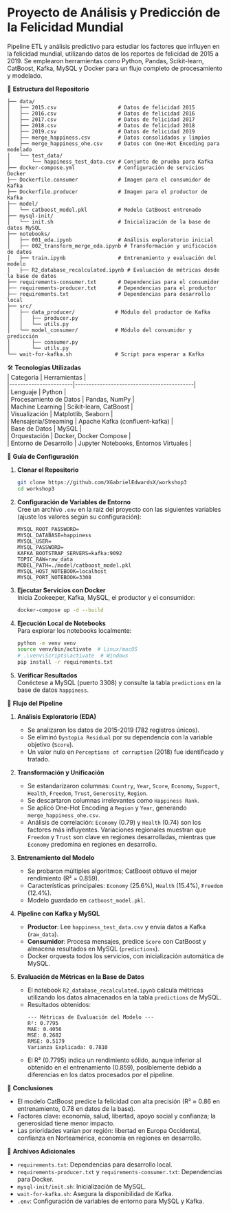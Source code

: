 # Proyecto de Análisis y Predicción de la Felicidad Mundial

Pipeline ETL y análisis predictivo para estudiar los factores que influyen en la felicidad mundial, utilizando datos de los reportes de felicidad de 2015 a 2019. Se emplearon herramientas como Python, Pandas, Scikit-learn, CatBoost, Kafka, MySQL y Docker para un flujo completo de procesamiento y modelado.

📂 **Estructura del Repositorio**  
```
├── data/  
│   ├── 2015.csv                    # Datos de felicidad 2015  
│   ├── 2016.csv                    # Datos de felicidad 2016  
│   ├── 2017.csv                    # Datos de felicidad 2017  
│   ├── 2018.csv                    # Datos de felicidad 2018  
│   ├── 2019.csv                    # Datos de felicidad 2019  
│   ├── merge_happiness.csv         # Datos consolidados y limpios  
│   ├── merge_happiness_ohe.csv     # Datos con One-Hot Encoding para modelado  
│   └── test_data/  
│       └── happiness_test_data.csv # Conjunto de prueba para Kafka  
├── docker-compose.yml              # Configuración de servicios Docker  
├── Dockerfile.consumer             # Imagen para el consumidor de Kafka  
├── Dockerfile.producer             # Imagen para el productor de Kafka  
├── model/  
│   └── catboost_model.pkl          # Modelo CatBoost entrenado  
├── mysql-init/  
│   └── init.sh                     # Inicialización de la base de datos MySQL  
├── notebooks/  
│   ├── 001_eda.ipynb               # Análisis exploratorio inicial  
│   ├── 002_transform_merge_eda.ipynb # Transformación y unificación de datos  
│   ├── train.ipynb                 # Entrenamiento y evaluación del modelo  
│   ├── R2_database_recalculated.ipynb # Evaluación de métricas desde la base de datos  
├── requirements-consumer.txt       # Dependencias para el consumidor  
├── requirements-producer.txt       # Dependencias para el productor  
├── requirements.txt                # Dependencias para desarrollo local  
├── src/  
│   ├── data_producer/             # Módulo del productor de Kafka  
│   │   ├── producer.py  
│   │   └── utils.py  
│   └── model_consumer/            # Módulo del consumidor y predicción  
│       ├── consumer.py  
│       └── utils.py  
└── wait-for-kafka.sh              # Script para esperar a Kafka  
```

🛠️ **Tecnologías Utilizadas**  
| Categoría             | Herramientas                              |  
|-----------------------|-------------------------------------------|  
| Lenguaje              | Python                                    |  
| Procesamiento de Datos | Pandas, NumPy                             |  
| Machine Learning      | Scikit-learn, CatBoost                    |  
| Visualización         | Matplotlib, Seaborn                       |  
| Mensajería/Streaming  | Apache Kafka (confluent-kafka)            |  
| Base de Datos         | MySQL                                     |  
| Orquestación          | Docker, Docker Compose                    |  
| Entorno de Desarrollo | Jupyter Notebooks, Entornos Virtuales     |  

🚀 **Guía de Configuración**  
1. **Clonar el Repositorio**  
   ```bash
   git clone https://github.com/XGabrielEdwardsX/workshop3
   cd workshop3
   ```

2. **Configuración de Variables de Entorno**  
   Cree un archivo `.env` en la raíz del proyecto con las siguientes variables (ajuste los valores según su configuración):  
   ```env
   MYSQL_ROOT_PASSWORD=
   MYSQL_DATABASE=happiness
   MYSQL_USER=
   MYSQL_PASSWORD=
   KAFKA_BOOTSTRAP_SERVERS=kafka:9092
   TOPIC_RAW=raw_data
   MODEL_PATH=./model/catboost_model.pkl
   MYSQL_HOST_NOTEBOOK=localhost
   MYSQL_PORT_NOTEBOOK=3308
   ```

3. **Ejecutar Servicios con Docker**  
   Inicia Zookeeper, Kafka, MySQL, el productor y el consumidor:  
   ```bash
   docker-compose up -d --build
   ```

4. **Ejecución Local de Notebooks**  
   Para explorar los notebooks localmente:  
   ```bash
   python -m venv venv
   source venv/bin/activate  # Linux/macOS
   # .\venv\Scripts\activate  # Windows
   pip install -r requirements.txt
   ```

5. **Verificar Resultados**  
   Conéctese a MySQL (puerto 3308) y consulte la tabla `predictions` en la base de datos `happiness`.

🔄 **Flujo del Pipeline**  
1. **Análisis Exploratorio (EDA)**  
   - Se analizaron los datos de 2015-2019 (782 registros únicos).  
   - Se eliminó `Dystopia Residual` por su dependencia con la variable objetivo (`Score`).  
   - Un valor nulo en `Perceptions of corruption` (2018) fue identificado y tratado.

2. **Transformación y Unificación**  
   - Se estandarizaron columnas: `Country`, `Year`, `Score`, `Economy`, `Support`, `Health`, `Freedom`, `Trust`, `Generosity`, `Region`.  
   - Se descartaron columnas irrelevantes como `Happiness Rank`.  
   - Se aplicó One-Hot Encoding a `Region` y `Year`, generando `merge_happiness_ohe.csv`.  
   - Análisis de correlación: `Economy` (0.79) y `Health` (0.74) son los factores más influyentes. Variaciones regionales muestran que `Freedom` y `Trust` son clave en regiones desarrolladas, mientras que `Economy` predomina en regiones en desarrollo.

3. **Entrenamiento del Modelo**  
   - Se probaron múltiples algoritmos; CatBoost obtuvo el mejor rendimiento (R² = 0.859).  
   - Características principales: `Economy` (25.6%), `Health` (15.4%), `Freedom` (12.4%).  
   - Modelo guardado en `catboost_model.pkl`.

4. **Pipeline con Kafka y MySQL**  
   - **Productor**: Lee `happiness_test_data.csv` y envía datos a Kafka (`raw_data`).  
   - **Consumidor**: Procesa mensajes, predice `Score` con CatBoost y almacena resultados en MySQL (`predictions`).  
   - Docker orquesta todos los servicios, con inicialización automática de MySQL.

5. **Evaluación de Métricas en la Base de Datos**  
   - El notebook `R2_database_recalculated.ipynb` calcula métricas utilizando los datos almacenados en la tabla `predictions` de MySQL.  
   - Resultados obtenidos:  
     ```
     --- Métricas de Evaluación del Modelo ---
     R²: 0.7795
     MAE: 0.4056
     MSE: 0.2682
     RMSE: 0.5179
     Varianza Explicada: 0.7810
     ```
   - El R² (0.7795) indica un rendimiento sólido, aunque inferior al obtenido en el entrenamiento (0.859), posiblemente debido a diferencias en los datos procesados por el pipeline.

🔑 **Conclusiones**  
- El modelo CatBoost predice la felicidad con alta precisión (R² ≈ 0.86 en entrenamiento, 0.78 en datos de la base).  
- Factores clave: economía, salud, libertad, apoyo social y confianza; la generosidad tiene menor impacto.  
- Las prioridades varían por región: libertad en Europa Occidental, confianza en Norteamérica, economía en regiones en desarrollo.  

📝 **Archivos Adicionales**  
- `requirements.txt`: Dependencias para desarrollo local.  
- `requirements-producer.txt` y `requirements-consumer.txt`: Dependencias para Docker.  
- `mysql-init/init.sh`: Inicialización de MySQL.  
- `wait-for-kafka.sh`: Asegura la disponibilidad de Kafka.  
- `.env`: Configuración de variables de entorno para MySQL y Kafka.
